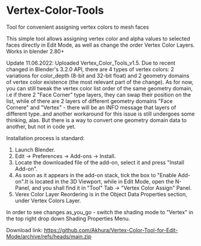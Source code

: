 # Vertex-Color-Tools
Tool for convenient assigning vertex colors to mesh faces

This simple tool allows assigning vertex color and alpha values to selected faces directly in Edit Mode, as well as change the order Vertex Color Layers. Works in blender 2.80+

Update 11.06.2022: Uploaded Vertex_Color_Tools_v1.5. Due to recent changed in Blender's 3.2.0 API, there are 4 types of vertex colors: 2 variations for color_depth (8-bit and 32-bit float) and 2 geometry domains of vertex color existence (the most relevant part of the change). As for now, you can still tweak the vertex color list order of the same geometry domain, i.e if there 2 "Face Corner" type layers, they can swap their position on the list, while of there are 2 layers of different geometry domains "Face Cornere" and "Vertex" - there will be an INFO message that layers of different type..and another workaround for this issue is still undergoes some thinking, alas. But there is a way to convert one geometry domain data to another, but not in code yet.

Installation process is standard:
1. Launch Blender.
2. Edit -> Preferences -> Add-ons -> Install.
3. Locate the downloaded file of the add-on, select it and press "Install Add-on".
4. As soon as it appears in the add-on stack, tick the box to "Enable Add-on".It is located in the 3D Viewport, while in Edit Mode, open the N-Panel, and you shall find it in "Tool" Tab -> "Vertex Color Assign" Panel.
5. Verex Color Layer Reordering is in the Object Data Properties section, under Vertex Colors Layer.

In order to see changes as_you_go - switch the shading mode to "Vertex" in the top right drop down Shading Properties Menu.

Download link:
https://github.com/Akhura/Vertex-Color-Tool-for-Edit-Mode/archive/refs/heads/main.zip
